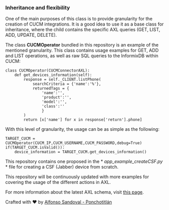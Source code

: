 ### Inheritance and flexibility
One of the main purposes of this class is to provide granularity for the creation of CUCM integrations. It is a good idea to use it as a base class for inheritance, where the child contains the specific AXL queries (GET, LIST, ADD, UPDATE, DELETE).

The class **CUCMOperator** bundled in this repository is an example of the mentioned granularity. This class contains usage examples for GET, ADD and LIST operations, as well as raw SQL queries to the InformixDB within CUCM:

```
class CUCMOperator(CUCMConnectorAXL):
    def get_devices_information(self):
        response = self._CLIENT.listPhone(
            searchCriteria = {'name':'%'},
            returnedTags = {
                'name':'',
                'product':'',
                'model':'',
                'class':''
                }
        )
        return [x['name'] for x in response['return'].phone]
```

With this level of granularity, the usage can be as simple as the following:

```
TARGET_CUCM = CUCMOperator(CUCM_IP,CUCM_USERNAME,CUCM_PASSWORD,debug=True)
if(TARGET_CUCM.isValid()):
    device_information = TARGET_CUCM.get_devices_information()
```

This repository contains one proposed in the * *app_example_createCSF.py* * file for creating a CSF (Jabber) device from scratch. 

This repository will be continuously updated with more examples for covering the usage of the different actions in AXL.

For more information about the latest AXL schema, visit [this page](https://developer.cisco.com/docs/axl-schema-reference/).

Crafted with :heart: by [Alfonso Sandoval - Ponchotitlán](https://linkedin.com/in/asandovalros)
